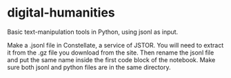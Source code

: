 # digital-humanities
Basic text-manipulation tools in Python, using jsonl as input.

Make a .jsonl file in Constellate, a service of JSTOR. You will need to extract it from the .gz file you download from the site. Then rename the jsonl file and put the same name inside the first code block of the notebook.
Make sure both jsonl and python files are in the same directory. 
